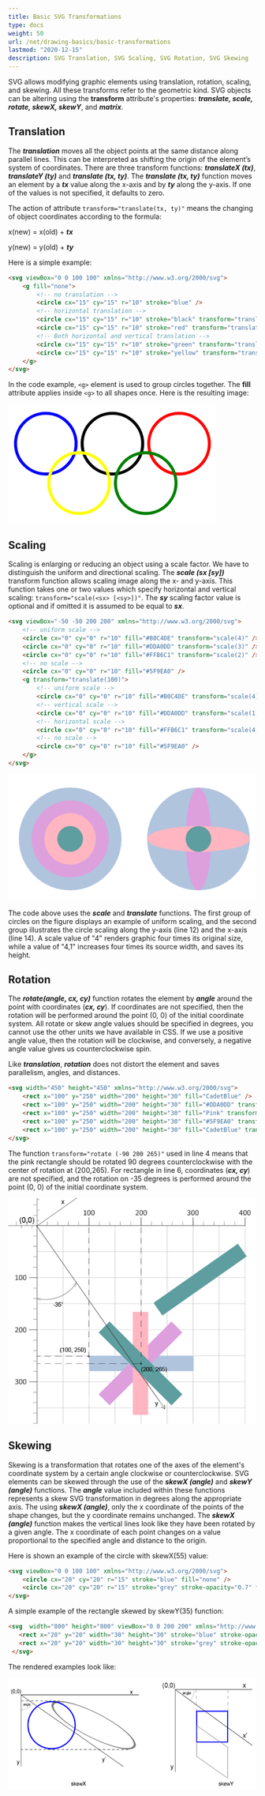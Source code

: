 ```yaml
---
title: Basic SVG Transformations
type: docs
weight: 50
url: /net/drawing-basics/basic-transformations
lastmod: "2020-12-15"
description: SVG Translation, SVG Scaling, SVG Rotation, SVG Skewing
---
```

<link href="./../../style.css" rel="stylesheet" type="text/css" />

SVG allows modifying graphic elements using translation, rotation, scaling, and skewing.  All these transforms refer to the geometric kind. SVG objects can be altering using the **transform** attribute's properties: ***translate, scale, rotate, skewX, skewY***, and ***matrix***.   

## **Translation**

The ***translation*** moves all the object points at the same distance along parallel lines. This can be interpreted as shifting the origin of the element’s system of coordinates. There are three transform functions: ***translateX (tx)***, ***translateY (ty)*** and ***translate (tx, ty)***. The ***translate (tx, ty)*** function moves an element by a ***tx*** value along the x-axis and by ***ty*** along the y-axis. If one of the values is not specified, it defaults to zero.

The action of attribute `transform="translate(tx, ty)"` means the changing of object coordinates according to the formula:

x(new) = x(old) + ***tx***

y(new) = y(old) + ***ty***

Here is a simple example:

```html {linenos=inline,linenostart=1}
<svg viewBox="0 0 100 100" xmlns="http://www.w3.org/2000/svg">
    <g fill="none">
        <!-- no translation -->
        <circle cx="15" cy="15" r="10" stroke="blue" />
        <!-- horizontal translation -->
        <circle cx="15" cy="15" r="10" stroke="black" transform="translate(22)" />
        <circle cx="15" cy="15" r="10" stroke="red" transform="translate(44)" />
        <!-- Both horizontal and vertical translation -->
        <circle cx="15" cy="15" r="10" stroke="green" transform="translate(33,13)" />
        <circle cx="15" cy="15" r="10" stroke="yellow" transform="translate(11,13)" />
	</g>
</svg>
```
In the code example,  `<g>` element is used to group circles together. The **fill** attribute  applies inside `<g>` to all shapes once. Here is the resulting image:

![Five olympic rings](translate.png#center)

## **Scaling**

Scaling is enlarging or reducing an object using a scale factor. We have to distinguish the uniform and directional scaling.
The ***scale (sx [sy])*** transform function allows scaling image along the x- and y-axis.  This function takes one or two values which specify horizontal and vertical scaling:  `transform="scale(<sx> [<sy>])"`. The ***sy*** scaling factor value is optional and if omitted it is assumed to be equal to ***sx***.

```html {linenos=inline,linenostart=1 hl_lines=["12","14"]}
<svg viewBox="-50 -50 200 200" xmlns="http://www.w3.org/2000/svg">
    <!-- uniform scale -->
    <circle cx="0" cy="0" r="10" fill="#B0C4DE" transform="scale(4)" />
    <circle cx="0" cy="0" r="10" fill="#DDA0DD" transform="scale(3)" />
    <circle cx="0" cy="0" r="10" fill="#FFB6C1" transform="scale(2)" />
    <!-- no scale -->
    <circle cx="0" cy="0" r="10" fill="#5F9EA0" />
    <g transform="translate(100)">
        <!-- uniform scale -->
        <circle cx="0" cy="0" r="10" fill="#B0C4DE" transform="scale(4)" />
        <!-- vertical scale -->
        <circle cx="0" cy="0" r="10" fill="#DDA0DD" transform="scale(1,4)" />
        <!-- horizontal scale -->
        <circle cx="0" cy="0" r="10" fill="#FFB6C1" transform="scale(4,1)" />
        <!-- no scale -->
        <circle cx="0" cy="0" r="10" fill="#5F9EA0" />
    </g>
</svg>
```

![Four filled circles](scale.png#center)

The code above uses the ***scale*** and ***translate*** functions. The first group of circles on the figure displays an example of uniform scaling, and the second group illustrates the circle scaling along the y-axis  (line 12) and the x-axis (line 14). A scale value of "4"  renders graphic four times its original size, while a value of "4,1"  increases four times its source width, and saves its height.

## **Rotation**

The ***rotate(angle, cx, cy)*** function rotates the element by ***angle*** around the point with coordinates (***cx, cy***). If coordinates are not specified, then the rotation will be performed around the point (0, 0) of the initial coordinate system. 
All rotate or skew angle values should be specified in degrees, you cannot use the other units we have available in CSS. If we use a positive angle value, then the rotation will be clockwise, and conversely, a negative angle value gives us counterclockwise spin.

Like ***translation***, ***rotation*** does not distort the element and saves parallelism, angles, and distances.

```html {linenos=inline,linenostart=1 hl_lines=["4","6"]}
<svg width="450" height="450" xmlns="http://www.w3.org/2000/svg">
    <rect x="100" y="250" width="200" height="30" fill="CadetBlue" />
    <rect x="100" y="250" width="200" height="30" fill="#DDA0DD" transform ="rotate (-45 200 265)" />
    <rect x="100" y="250" width="200" height="30" fill="Pink" transform ="rotate (-90 200 265)" />
    <rect x="100" y="250" width="200" height="30" fill="#5F9EA0" transform ="rotate (45 200 265)" />
    <rect x="100" y="250" width="200" height="30" fill="CadetBlue" transform ="rotate (-35)" />
</svg>
```
The function  `transform="rotate (-90 200 265)"` used in line 4 means that the pink rectangle should be rotated 90 degrees counterclockwise with the center of rotation at (200,265).  For rectangle in line 6, coordinates (***cx, cy***) are not specified, and the rotation on -35 degrees is performed around the point (0, 0) of the initial coordinate system.

![Five filled rectangles](rotate.png#center)

## **Skewing**

Skewing is a transformation that rotates one of the axes of the element's coordinate system by a certain angle clockwise or counterclockwise. SVG elements can be skewed through the use of the ***skewX (angle)*** and ***skewY (angle)*** functions. The ***angle*** value included within these functions represents a skew SVG transformation in degrees along the appropriate axis.
The using ***skewX (angle)***, only the x coordinate of the points of the shape changes, but the y coordinate remains unchanged. The ***skewX (angle)*** function makes the vertical lines look like they have been rotated by a given angle. The x coordinate of each point changes on a value proportional to the specified angle and distance to the origin.

Here is shown an example of the circle with skewX(55) value:

```html {linenos=inline,linenostart=1}
<svg viewBox="0 0 100 100" xmlns="http://www.w3.org/2000/svg">
    <circle cx="20" cy="20" r="15" stroke="blue" fill="none" />
    <circle cx="20" cy="20" r="15" stroke="grey" stroke-opacity="0.7" fill="none" transform="skewX(55)" />
</svg>
```
A simple example of the rectangle skewed by skewY(35) function:

```html {linenos=inline,linenostart=1}
<svg  width="800" height="800" viewBox="0 0 200 200" xmlns="http://www.w3.org/2000/svg">
   <rect x="20" y="20" width="30" height="30" stroke="blue" stroke-opacity="1" fill="none" />
   <rect x="20" y="20" width="30" height="30" stroke="grey" stroke-opacity="0.5" fill="none" transform="skewY(35)" />
 </svg>
```
 The rendered examples look like:

 ![Circle and skewed circle](skew_xy1.png#center)





